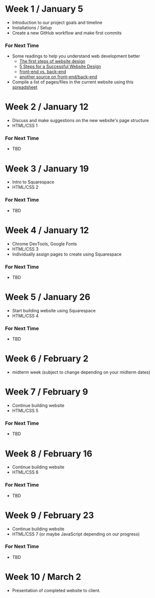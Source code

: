 # Week 1 / January 5
- Introduction to our project goals and timeline
- Installations / Setup
- Create a new GitHub workflow and make first commits

### For Next Time
- Some readings to help you understand web development better
    - <a href="http://www.dummies.com/web-design-development/site-development/the-first-steps-of-website-design/">The first steps of website design</a>
    - <a href="https://www.codementor.io/design/tutorial/how-to-design-website-ui-ux-steps">5 Steps for a Successful Website Design</a>
    - <a href="http://blog.teamtreehouse.com/i-dont-speak-your-language-frontend-vs-backend">front-end vs. back-end</a>
    - <a href="http://blog.digitaltutors.com/whats-difference-front-end-back-end/">another source on front-end/back-end</a>
- Compile a list of pages/files in the current website using this <a href="https://docs.google.com/spreadsheets/d/1Sl257UDtYyvchnLUh96k8dwSz-OttOUCVl1S2xgz894/edit#gid=0">spreadsheet</a>

# Week 2 / January 12
- Discuss and make suggestions on the new website's page structure
- HTML/CSS 1

### For Next Time
- TBD

# Week 3 / January 19
- Intro to Squarespace
- HTML/CSS 2

### For Next Time
- TBD

# Week 4 / January 12
- Chrome DevTools, Google Fonts
- HTML/CSS 3
- Individually assign pages to create using Squarespace

### For Next Time
- TBD

# Week 5 / January 26
- Start building website using Squarespace
- HTML/CSS 4

### For Next Time
- TBD

# Week 6 / February 2
- midterm week (subject to change depending on your midterm dates)

# Week 7 / February 9
- Continue building website
- HTML/CSS 5

### For Next Time
- TBD

# Week 8 / February 16
- Continue building website
- HTML/CSS 6

### For Next Time
- TBD

# Week 9 / February 23
- Continue building website
- HTML/CSS 7 (or maybe JavaScript depending on our progress)

### For Next Time
- TBD

# Week 10 / March 2
- Presentation of completed website to client.

